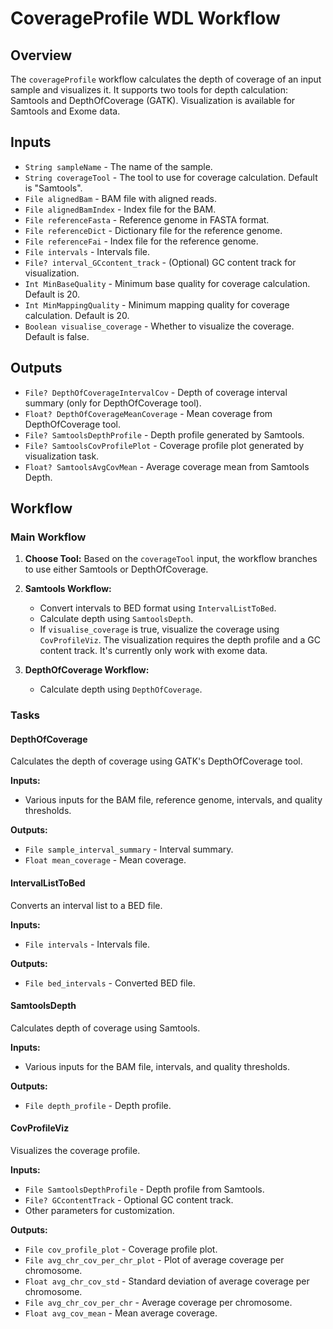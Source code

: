 # CoverageProfile WDL Workflow

## Overview

The `coverageProfile` workflow calculates the depth of coverage of an input sample and visualizes it. It supports two tools for depth calculation: Samtools and DepthOfCoverage (GATK). Visualization is available for Samtools and Exome data.

## Inputs

- `String sampleName` - The name of the sample.
- `String coverageTool` - The tool to use for coverage calculation. Default is "Samtools".
- `File alignedBam` - BAM file with aligned reads.
- `File alignedBamIndex` - Index file for the BAM.
- `File referenceFasta` - Reference genome in FASTA format.
- `File referenceDict` - Dictionary file for the reference genome.
- `File referenceFai` - Index file for the reference genome.
- `File intervals` - Intervals file.
- `File? interval_GCcontent_track` - (Optional) GC content track for visualization.
- `Int MinBaseQuality` - Minimum base quality for coverage calculation. Default is 20.
- `Int MinMappingQuality` - Minimum mapping quality for coverage calculation. Default is 20.
- `Boolean visualise_coverage` - Whether to visualize the coverage. Default is false.

## Outputs

- `File? DepthOfCoverageIntervalCov` - Depth of coverage interval summary (only for DepthOfCoverage tool).
- `Float? DepthOfCoverageMeanCoverage` - Mean coverage from DepthOfCoverage tool.
- `File? SamtoolsDepthProfile` - Depth profile generated by Samtools.
- `File? SamtoolsCovProfilePlot` - Coverage profile plot generated by visualization task.
- `Float? SamtoolsAvgCovMean` - Average coverage mean from Samtools Depth.


## Workflow

### Main Workflow

1. **Choose Tool:** Based on the `coverageTool` input, the workflow branches to use either Samtools or DepthOfCoverage.

2. **Samtools Workflow:**
   - Convert intervals to BED format using `IntervalListToBed`.
   - Calculate depth using `SamtoolsDepth`.
   - If `visualise_coverage` is true, visualize the coverage using `CovProfileViz`. The visualization requires the depth profile and a GC content track. It's currently only work with exome data. 

3. **DepthOfCoverage Workflow:**
   - Calculate depth using `DepthOfCoverage`.

### Tasks

#### DepthOfCoverage

Calculates the depth of coverage using GATK's DepthOfCoverage tool.

**Inputs:**
- Various inputs for the BAM file, reference genome, intervals, and quality thresholds.

**Outputs:**
- `File sample_interval_summary` - Interval summary.
- `Float mean_coverage` - Mean coverage.

#### IntervalListToBed

Converts an interval list to a BED file.

**Inputs:**
- `File intervals` - Intervals file.

**Outputs:**
- `File bed_intervals` - Converted BED file.

#### SamtoolsDepth

Calculates depth of coverage using Samtools.

**Inputs:**
- Various inputs for the BAM file, intervals, and quality thresholds.

**Outputs:**
- `File depth_profile` - Depth profile.

#### CovProfileViz

Visualizes the coverage profile.

**Inputs:**
- `File SamtoolsDepthProfile` - Depth profile from Samtools.
- `File? GCcontentTrack` - Optional GC content track.
- Other parameters for customization.

**Outputs:**
- `File cov_profile_plot` - Coverage profile plot.
- `File avg_chr_cov_per_chr_plot` - Plot of average coverage per chromosome.
- `Float avg_chr_cov_std` - Standard deviation of average coverage per chromosome.
- `File avg_chr_cov_per_chr` - Average coverage per chromosome.
- `Float avg_cov_mean` - Mean average coverage.

